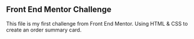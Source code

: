 ## Front End Mentor Challenge
This file is my first challenge from Front End Mentor. Using HTML & CSS to create an order summary card.